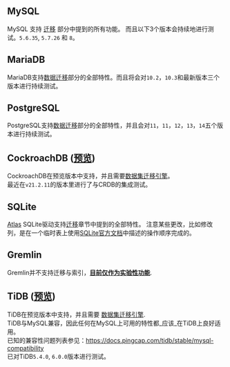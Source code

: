 ## MySQL

MySQL 支持 [迁移](./zh-cn/migrate.md) 部分中提到的所有功能。 而且以下3个版本会持续地进行测试。`5.6.35`, `5.7.26` 和 `8`。

## MariaDB

MariaDB支持[数据迁移](./zh-cn/migrate.md)部分的全部特性。而且将会对`10.2`，`10.3`和最新版本三个版本进行持续测试。

## PostgreSQL

PostgreSQL支持[数据迁移](./zh-cn/migrate.md)部分的全部特性，并且会对`11`，`11`，`12`，`13`，`14`五个版本进行持续测试。

## CockroachDB **(<ins>预览</ins>)**

CockroachDB在预览版本中支持，并且需要[数据集迁移引擎](#atlas-integration)。  
最近在`v21.2.11`的版本里进行了与CRDB的集成测试。

## SQLite

[Atlas](https://github.ariga/atlas) SQLite驱动支持[迁移](./zh-cn/migrate.md)章节中提到的全部特性。 注意某些更改，比如修改列，是在一个临时表上使用[SQLite官方文档](https://www.sqlite.org/lang_altertable.html#otheralter)中描述的操作顺序完成的。

## Gremlin

Gremlin并不支持迁移与索引，**<ins>目前仅作为实验性功能</ins>**.

## TiDB **(<ins>预览</ins>)**

TiDB在预览版本中支持，并且需要 [数据集迁移引擎](#atlas-integration).  
TiDB与MySQL兼容，因此任何在MySQL上可用的特性都_应该_在TiDB上良好适用。  
已知的兼容性问题列表参见：https://docs.pingcap.com/tidb/stable/mysql-compatibility  
已对TiDB`5.4.0`, `6.0.0`版本进行测试。
